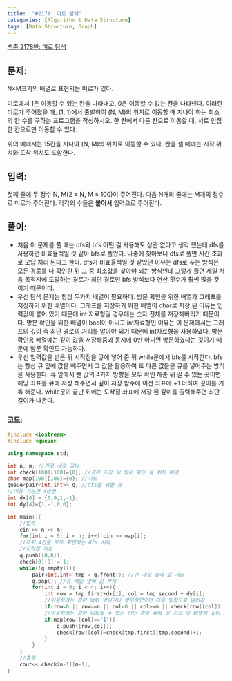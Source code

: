 ```yaml
---
title:  "#2178: 미로 탐색"
categories: [Algorithm & Data Structure]
tags: [Data Structure, Graph]
---
```


[백준 2178번: 미로 탐색](https://www.acmicpc.net/problem/2178)

## 문제:

N×M크기의 배열로 표현되는 미로가 있다.

미로에서 1은 이동할 수 있는 칸을 나타내고, 0은 이동할 수 없는 칸을 나타낸다. 이러한 미로가 주어졌을 때, (1, 1)에서 출발하여 (N, M)의 위치로 이동할 때 지나야 하는 최소의 칸 수를 구하는 프로그램을 작성하시오. 한 칸에서 다른 칸으로 이동할 때, 서로 인접한 칸으로만 이동할 수 있다.

위의 예에서는 15칸을 지나야 (N, M)의 위치로 이동할 수 있다. 칸을 셀 때에는 시작 위치와 도착 위치도 포함한다.

## 입력:

첫째 줄에 두 정수 N, M(2 ≤ N, M ≤ 100)이 주어진다. 다음 N개의 줄에는 M개의 정수로 미로가 주어진다. 각각의 수들은 **붙어서** 입력으로 주어진다.

## 풀이:

- 처음 이 문제를 풀 때는 dfs와 bfs 어떤 걸 사용해도 상관 없다고 생각 했는데 dfs를 사용하면 비효율적일 것 같아 bfs로 풀었다. 나중에 찾아보니 dfs로 풀면 시간 초과로 오답 처리 된다고 한다. dfs가 비효율적일 것 같았던 이유는 dfs로 푸는 방식은 모든 경로를 다 확인한 뒤 그 중 최소값을 찾아야 되는 방식인데 그렇게 풀면 제일 처음 목적지에 도달하는 경로가 최단 경로인 bfs 방식보다 연산 횟수가 훨씬 많을 것이기 때문이다.
- 우선 탐색 문제는 항상 두가지 배열이 필요하다. 방문 확인을 위한 배열과 그래프를 저장하기 위한 배열이다. 그래프를 저장하기 위한 배열이 char로 저장 된 이유는 입력값이 붙어 있기 때문에 int 자료형일 경우에는 숫자 전체를 저장해버리기 때문이다. 방분 확인을 위한 배열이 bool이 아니고 int자료형인 이유는 이 문제에서는 그래프의 깊이 즉 최단 경로의 거리를 알아야 되기 때문에 int자료형을 사용하였다. 방문 확인용 배열에는 깊이 값을 저장해줌과 동시에 0만 아니면 방문하였다는 것이기 때문에 방문 확인도 가능하다.
- 우선 입력값을 받은 뒤 시작점을 큐에 넣어 준 뒤 while문에서 bfs를 시작한다. bfs는 항상 큐 앞에 값을 빼주면서 그 값을 활용하여 또 다른 값들을 큐를 넣어주는 방식을 사용한다. 큐 앞에서 뺀 값의 4가지 방향을 모두 확인 해준 뒤 갈 수 있는 곳이면 해당 좌표를 큐에 저장 해주면서 깊이 저장 함수에 이전 좌표에 +1 더하여 깊이를 기록 해준다. while문이 끝난 뒤에는 도착점 좌표에 저장 된 깊이를 출력해주면 최단 길이가 나온다.

### 코드:

```cpp
#include <iostream>
#include <queue>

using namespace std;

int n, m; //가로 세로 길이
int check[100][100]={0}; //깊이 저장 및 방문 확인 을 위한 배열
char map[100][100]={0}; //지도
queue<pair<int,int>> q; //dfs를 위한 큐
//이동 가능한 4방향
int dx[4] = {0,0,1,-1};
int dy[4]={1,-1,0,0};

int main(){
	//입력 
	cin >> n >> m; 
	for(int i = 0; i < n; i++) cin >> map[i];
	//주위 4칸을 모두 확인하는 dfs 시작
	//시작점 저장
	q.push({0,0});
	check[0][0] = 1;
	while(!q.empty()){
		pair<int,int> tmp = q.front(); //큐 제일 앞에 값 저장
		q.pop(); //큐 제일 앞에 값 삭제
		for(int i = 0; i < 4; i++){
			int row = tmp.first+dx[i], col = tmp.second + dy[i];
			//이동하려는 값이 범위 밖이거나 방문하였으면 다음 방향으로 넘어감
			if(row<0 || row>=n || col<0 || col>=m || check[row][col])  continue;
			//이동하려는 값이 이동할 수 있는 칸인 경우 큐에 값 저장 및 배열에 깊이 저장
			if(map[row][col]=='1'){
				q.push({row,col});
				check[row][col]=check[tmp.first][tmp.second]+1;
			}
		}
	}
	//출력 
	cout<< check[n-1][m-1];
}
```